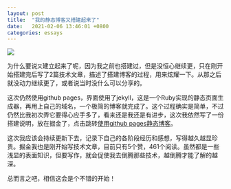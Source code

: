 ```yaml
---
layout: post
title:  "我的静态博客又搭建起来了"
date:   2021-02-06 13:46:01 +0800
categories: essays
---
```

![](https://qiniu.dlthink.com/writing-blog.jpg-banner)

为什么要说`又`建立起来了呢，因为我之前也搭建过，但是没恒心继续更，只在刚开始搭建完后写了2篇技术文章，描述了搭建博客的过程，用来炫耀一下。从那之后就没动力继续更了，或者说当时没什么可以分享的。

这次仍然使用github pages，界面使用了jekyll，这是一个Ruby实现的静态页面生成器，再用上自己的域名，一个极简的博客就完成了。这个过程确实是简单，不过仍然比我初次弄它要得心应手多了，看来还是我还是有进步，这次我依然写了一份搭建说明，放在掘金了，点击跳转[使用github pages静态博客](https://juejin.cn/post/6925677496830525454)。


这次我应该会持续更新下去，记录下自己的各阶段经历和感想，写得越久越显珍贵。掘金我也是刚开始写技术文章，目前只有5个赞，461个阅读。虽然都是一些浅显的表面知识，但要写作，就会促使我去倒腾那些技术，越倒腾才能了解的越深。

总而言之吧，相信这会是个不错的开始！
